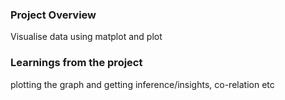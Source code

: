 ### Project Overview

 Visualise data using matplot and plot


### Learnings from the project

 plotting the graph and getting inference/insights, co-relation etc



